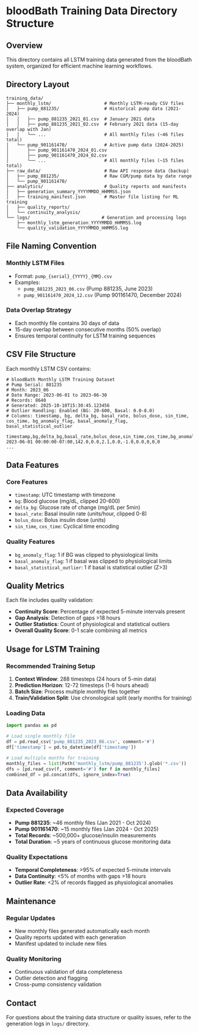 # bloodBath Training Data Directory Structure

## Overview

This directory contains all LSTM training data generated from the bloodBath system, organized for efficient machine learning workflows.

## Directory Layout

```
training_data/
├── monthly_lstm/                    # Monthly LSTM-ready CSV files
│   ├── pump_881235/                 # Historical pump data (2021-2024)
│   │   ├── pump_881235_2021_01.csv  # January 2021 data
│   │   ├── pump_881235_2021_02.csv  # February 2021 data (15-day overlap with Jan)
│   │   └── ...                      # All monthly files (~46 files total)
│   └── pump_901161470/              # Active pump data (2024-2025)
│       ├── pump_901161470_2024_01.csv
│       ├── pump_901161470_2024_02.csv
│       └── ...                      # All monthly files (~15 files total)
├── raw_data/                        # Raw API response data (backup)
│   ├── pump_881235/                 # Raw CGM/pump data by date range
│   └── pump_901161470/
├── analytics/                       # Quality reports and manifests
│   ├── generation_summary_YYYYMMDD_HHMMSS.json
│   ├── training_manifest.json       # Master file listing for ML training
│   ├── quality_reports/
│   └── continuity_analysis/
└── logs/                           # Generation and processing logs
    ├── monthly_lstm_generation_YYYYMMDD_HHMMSS.log
    └── quality_validation_YYYYMMDD_HHMMSS.log
```

## File Naming Convention

### Monthly LSTM Files

- Format: `pump_{serial}_{YYYY}_{MM}.csv`
- Examples:
  - `pump_881235_2023_06.csv` (Pump 881235, June 2023)
  - `pump_901161470_2024_12.csv` (Pump 901161470, December 2024)

### Data Overlap Strategy

- Each monthly file contains 30 days of data
- 15-day overlap between consecutive months (50% overlap)
- Ensures temporal continuity for LSTM training sequences

## CSV File Structure

Each monthly LSTM CSV contains:

```csv
# bloodBath Monthly LSTM Training Dataset
# Pump Serial: 881235
# Month: 2023_06
# Date Range: 2023-06-01 to 2023-06-30
# Records: 8640
# Generated: 2025-10-10T15:30:45.123456
# Outlier Handling: Enabled (BG: 20-600, Basal: 0.0-8.0)
# Columns: timestamp, bg, delta_bg, basal_rate, bolus_dose, sin_time, cos_time, bg_anomaly_flag, basal_anomaly_flag, basal_statistical_outlier

timestamp,bg,delta_bg,basal_rate,bolus_dose,sin_time,cos_time,bg_anomaly_flag,basal_anomaly_flag,basal_statistical_outlier
2023-06-01 00:00:00-07:00,142.0,0.0,2.1,0.0,-1.0,0.0,0,0,0
...
```

## Data Features

### Core Features

- `timestamp`: UTC timestamp with timezone
- `bg`: Blood glucose (mg/dL, clipped 20-600)
- `delta_bg`: Glucose rate of change (mg/dL per 5min)
- `basal_rate`: Basal insulin rate (units/hour, clipped 0-8)
- `bolus_dose`: Bolus insulin dose (units)
- `sin_time`, `cos_time`: Cyclical time encoding

### Quality Features

- `bg_anomaly_flag`: 1 if BG was clipped to physiological limits
- `basal_anomaly_flag`: 1 if basal was clipped to physiological limits
- `basal_statistical_outlier`: 1 if basal is statistical outlier (Z>3)

## Quality Metrics

Each file includes quality validation:

- **Continuity Score**: Percentage of expected 5-minute intervals present
- **Gap Analysis**: Detection of gaps >18 hours
- **Outlier Statistics**: Count of physiological and statistical outliers
- **Overall Quality Score**: 0-1 scale combining all metrics

## Usage for LSTM Training

### Recommended Training Setup

1. **Context Window**: 288 timesteps (24 hours of 5-min data)
2. **Prediction Horizon**: 12-72 timesteps (1-6 hours ahead)
3. **Batch Size**: Process multiple monthly files together
4. **Train/Validation Split**: Use chronological split (early months for training)

### Loading Data

```python
import pandas as pd

# Load single monthly file
df = pd.read_csv('pump_881235_2023_06.csv', comment='#')
df['timestamp'] = pd.to_datetime(df['timestamp'])

# Load multiple months for training
monthly_files = list(Path('monthly_lstm/pump_881235').glob('*.csv'))
dfs = [pd.read_csv(f, comment='#') for f in monthly_files]
combined_df = pd.concat(dfs, ignore_index=True)
```

## Data Availability

### Expected Coverage

- **Pump 881235**: ~46 monthly files (Jan 2021 - Oct 2024)
- **Pump 901161470**: ~15 monthly files (Jan 2024 - Oct 2025)
- **Total Records**: ~500,000+ glucose/insulin measurements
- **Total Duration**: ~5 years of continuous glucose monitoring data

### Quality Expectations

- **Temporal Completeness**: >95% of expected 5-minute intervals
- **Data Continuity**: <5% of months with gaps >18 hours
- **Outlier Rate**: <2% of records flagged as physiological anomalies

## Maintenance

### Regular Updates

- New monthly files generated automatically each month
- Quality reports updated with each generation
- Manifest updated to include new files

### Quality Monitoring

- Continuous validation of data completeness
- Outlier detection and flagging
- Cross-pump consistency validation

## Contact

For questions about the training data structure or quality issues, refer to the generation logs in `logs/` directory.
